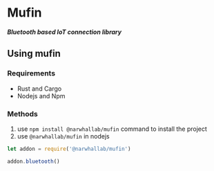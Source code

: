 # Mufin
***Bluetooth based IoT connection library***

## Using mufin
### Requirements
- Rust and Cargo
- Nodejs and Npm

### Methods
1. use `npm install @narwhallab/mufin` command to install the project
2. use `@narwhallab/mufin` in nodejs
```js
let addon = require('@narwhallab/mufin')

addon.bluetooth()
```

